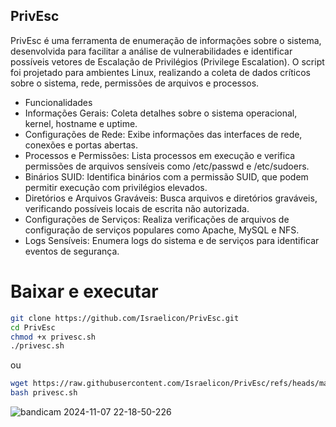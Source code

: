 ## PrivEsc
PrivEsc é uma ferramenta de enumeração de informações sobre o sistema, desenvolvida para facilitar a análise de vulnerabilidades e identificar possíveis vetores de Escalação de Privilégios (Privilege Escalation). O script foi projetado para ambientes Linux, realizando a coleta de dados críticos sobre o sistema, rede, permissões de arquivos e processos.

- Funcionalidades
- Informações Gerais: Coleta detalhes sobre o sistema operacional, kernel, hostname e uptime.
- Configurações de Rede: Exibe informações das interfaces de rede, conexões e portas abertas.
- Processos e Permissões: Lista processos em execução e verifica permissões de arquivos sensíveis como /etc/passwd e /etc/sudoers.
- Binários SUID: Identifica binários com a permissão SUID, que podem permitir execução com privilégios elevados.
- Diretórios e Arquivos Graváveis: Busca arquivos e diretórios graváveis, verificando possíveis locais de escrita não autorizada.
- Configurações de Serviços: Realiza verificações de arquivos de configuração de serviços populares como Apache, MySQL e NFS.
- Logs Sensíveis: Enumera logs do sistema e de serviços para identificar eventos de segurança.

# Baixar e executar
```bash
git clone https://github.com/Israelicon/PrivEsc.git
cd PrivEsc
chmod +x privesc.sh
./privesc.sh
```

ou 

```bash
wget https://raw.githubusercontent.com/Israelicon/PrivEsc/refs/heads/main/privesc.sh
bash privesc.sh
```
![bandicam 2024-11-07 22-18-50-226](https://github.com/user-attachments/assets/dde190ae-4a80-49f0-8ac4-6272ed64e6ad)
